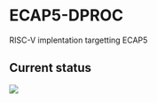 # ECAP5-DPROC
RISC-V implentation targetting ECAP5

## Current status
<img src="https://img.shields.io/endpoint?url=https%3A%2F%2Fgist.githubusercontent.com%2Fcchaine%2F32195ea7fa70c0218ef3f9952504c59e%2Fraw%2Ftest-result-badge.json?"/>
